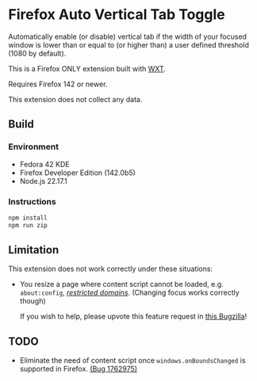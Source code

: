 # Firefox Auto Vertical Tab Toggle

Automatically enable (or disable) vertical tab if the width of your focused window is lower than or equal to (or higher than) a user defined threshold (1080 by default).

This is a Firefox ONLY extension built with [WXT](https://wxt.dev/).

Requires Firefox 142 or newer.

This extension does not collect any data.

## Build

### Environment

- Fedora 42 KDE
- Firefox Developer Edition (142.0b5)
- Node.js 22.17.1

### Instructions

```bash
npm install
npm run zip
```

## Limitation

This extension does not work correctly under these situations:

- You resize a page where content script cannot be loaded, e.g. `about:config`, _[restricted domains](https://developer.mozilla.org/en-US/docs/Mozilla/Add-ons/WebExtensions/Content_scripts#restricted_domains)_. (Changing focus works correctly though)

  If you wish to help, please upvote this feature request in [this Bugzilla](https://bugzilla.mozilla.org/show_bug.cgi?id=1762975)!

## TODO

- Eliminate the need of content script once `windows.onBoundsChanged` is supported in Firefox. [(Bug 1762975)](https://bugzilla.mozilla.org/show_bug.cgi?id=1762975)
